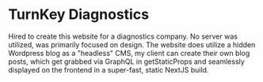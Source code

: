 # TurnKey Diagnostics
Hired to create this website for a diagnostics company. No server was utilized, was primarily focused on design. The website does utilize a hidden Wordpress blog as a "headless" CMS, my client can create their own blog posts, which get grabbed via GraphQL in getStaticProps and seamlessly displayed on the frontend in a super-fast, static NextJS build.
